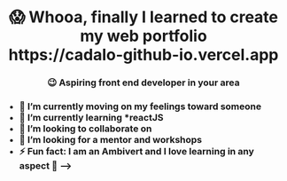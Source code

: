 <H1 align = "center"> 😱 Whooa, finally I learned to create my web portfolio <br> https://cadalo-github-io.vercel.app </H1> 
<H3 align = "center">  😉 Aspiring front end developer in your area <h3>

- 🔭 I’m currently moving on my feelings toward someone
- 🌱 I’m currently learning *reactJS
- 👯 I’m looking to collaborate on 
- 🤔 I’m looking for a mentor and workshops
- ⚡ Fun fact: I am an Ambivert and I love learning in any aspect 🤠
-->
